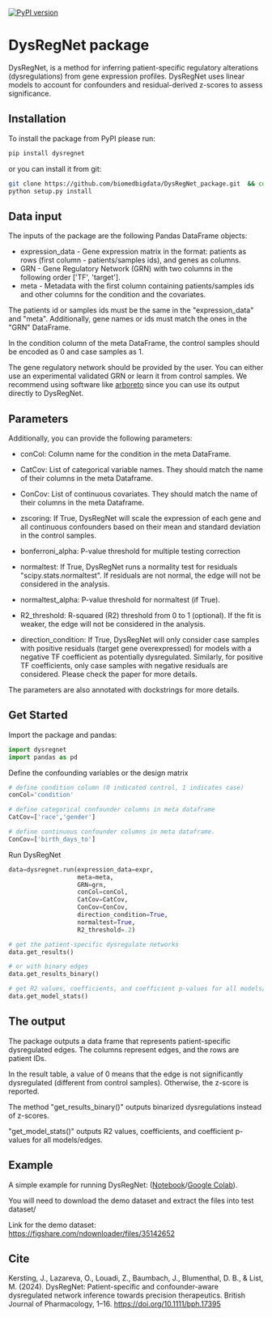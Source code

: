 [![PyPI version](https://badge.fury.io/py/dysregnet.svg)](https://badge.fury.io/py/dysregnet)

# DysRegNet package
DysRegNet, is a  method for inferring patient-specific regulatory alterations (dysregulations) from gene expression profiles. DysRegNet uses linear models to account for confounders and residual-derived z-scores to assess significance.
## Installation
To install the package from PyPI please run:
```bash
pip install dysregnet
```

or you can install it from git:
```bash
git clone https://github.com/biomedbigdata/DysRegNet_package.git  && cd DysRegNet_package
python setup.py install
```

## Data input
The inputs of the  package are the following Pandas DataFrame objects:

- expression_data  - Gene expression matrix in the format: patients as rows (first column - patients/samples ids), and genes as columns.
- GRN - Gene Regulatory Network (GRN) with two columns in the following order ['TF', 'target'].
- meta -  Metadata with the first column containing patients/samples ids and other columns for the condition and the covariates.

The patients id or samples ids must be the same in the "expression_data" and  "meta". Additionally, gene names or ids must match the ones in the "GRN" DataFrame. 

In the condition column of the meta DataFrame, the control samples should be encoded as 0 and case samples as 1.

The gene regulatory network should be provided by the user. You can either use an experimental validated GRN or learn it from control samples. We recommend using software like [arboreto](https://github.com/aertslab/arboreto) since you can use its output directly to DysRegNet.

## Parameters 
Additionally, you can provide the following parameters:

- conCol: Column name for the condition in the meta DataFrame.

- CatCov: List of categorical variable names. They should match the name of their columns in the meta Dataframe.

- ConCov: List of continuous covariates. They should match the name of their columns in the meta Dataframe.

- zscoring: If True, DysRegNet will scale the expression of each gene and all continuous confounders based on their mean and standard deviation in the control samples.

- bonferroni_alpha: P-value threshold for multiple testing correction

- normaltest: If True, DysRegNet runs a normality test for residuals "scipy.stats.normaltest". If residuals are not normal, the edge will not be considered in the analysis. 

- normaltest_alpha: P-value threshold for normaltest (if True).

- R2_threshold: R-squared (R2) threshold from 0 to 1 (optional).  If the fit is weaker, the edge will not be considered in the analysis. 

- direction_condition:  If True, DysRegNet will only consider case samples with positive residuals (target gene overexpressed) for models with a negative TF coefficient as potentially dysregulated. Similarly, for positive TF coefficients, only case samples with negative residuals are considered. Please check the paper for more details.

The parameters are also annotated with dockstrings for more details.

## Get Started
Import the package and pandas:
```python
import dysregnet
import pandas as pd
```

Define the confounding variables or the design matrix 
```python
# define condition column (0 indicated control, 1 indicates case)
conCol='condition'

# define categorical confounder columns in meta dataframe 
CatCov=['race','gender']  

# define continuous confounder columns in meta dataframe.
ConCov=['birth_days_to']
```

Run DysRegNet
```python
data=dysregnet.run(expression_data=expr,
                   meta=meta, 
                   GRN=grn,
                   conCol=conCol,
                   CatCov=CatCov,
                   ConCov=ConCov,
                   direction_condition=True,
                   normaltest=True,
                   R2_threshold=.2)

# get the patient-specific dysregulate networks
data.get_results()

# or with binary edges
data.get_results_binary()

# get R2 values, coefficients, and coefficient p-values for all models/edges
data.get_model_stats()
```

## The output
The package outputs a data frame that represents patient-specific dysregulated edges. The columns represent edges, and the rows are patient IDs. 

In the result table, a value of 0 means that the edge is not significantly dysregulated (different from control samples). Otherwise, the z-score is reported. 

The method "get_results_binary()" outputs binarized dysregulations instead of z-scores. 

"get_model_stats()" outputs R2 values, coefficients, and coefficient p-values for all models/edges.

## Example

A simple example for running DysRegNet:
([Notebook](https://github.com/biomedbigdata/DysRegNet_package/blob/main/test.ipynb)/[Google Colab](https://colab.research.google.com/github/biomedbigdata/DysRegNet_package/blob/main/test.ipynb)).

You will need to download the demo dataset and extract the files into test dataset/

Link for the demo dataset: https://figshare.com/ndownloader/files/35142652

## Cite
Kersting, J., Lazareva, O., Louadi, Z., Baumbach, J., Blumenthal, D. B., & List, M. (2024). DysRegNet: Patient-specific and confounder-aware dysregulated network inference towards precision therapeutics. British Journal of Pharmacology, 1–16. https://doi.org/10.1111/bph.17395
